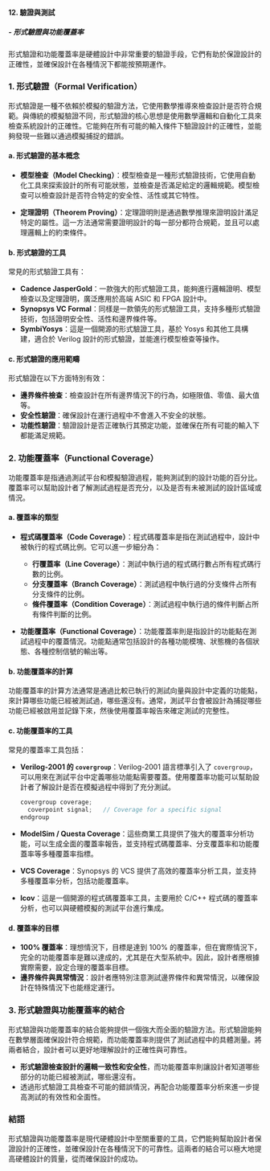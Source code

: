 #### 12. **驗證與測試**
##### - **形式驗證與功能覆蓋率**

形式驗證和功能覆蓋率是硬體設計中非常重要的驗證手段，它們有助於保證設計的正確性，並確保設計在各種情況下都能按預期運作。

### 1. **形式驗證（Formal Verification）**

形式驗證是一種不依賴於模擬的驗證方法，它使用數學推導來檢查設計是否符合規範。與傳統的模擬驗證不同，形式驗證的核心思想是使用數學邏輯和自動化工具來檢查系統設計的正確性。它能夠在所有可能的輸入條件下驗證設計的正確性，並能夠發現一些難以通過模擬捕捉的錯誤。

#### a. **形式驗證的基本概念**

- **模型檢查（Model Checking）**：模型檢查是一種形式驗證技術，它使用自動化工具來探索設計的所有可能狀態，並檢查是否滿足給定的邏輯規範。模型檢查可以檢查設計是否符合特定的安全性、活性或其它特性。

- **定理證明（Theorem Proving）**：定理證明則是通過數學推理來證明設計滿足特定的屬性。這一方法通常需要證明設計的每一部分都符合規範，並且可以處理邏輯上的約束條件。

#### b. **形式驗證的工具**

常見的形式驗證工具有：

- **Cadence JasperGold**：一款強大的形式驗證工具，能夠進行邏輯證明、模型檢查以及定理證明，廣泛應用於高端 ASIC 和 FPGA 設計中。
- **Synopsys VC Formal**：同樣是一款領先的形式驗證工具，支持多種形式驗證技術，包括證明安全性、活性和邊界條件等。
- **SymbiYosys**：這是一個開源的形式驗證工具，基於 Yosys 和其他工具構建，適合於 Verilog 設計的形式驗證，並能進行模型檢查等操作。

#### c. **形式驗證的應用範疇**

形式驗證在以下方面特別有效：

- **邊界條件檢查**：檢查設計在所有邊界情況下的行為，如極限值、零值、最大值等。
- **安全性驗證**：確保設計在運行過程中不會進入不安全的狀態。
- **功能性驗證**：驗證設計是否正確執行其預定功能，並確保在所有可能的輸入下都能滿足規範。

### 2. **功能覆蓋率（Functional Coverage）**

功能覆蓋率是指通過測試平台和模擬驗證過程，能夠測試到的設計功能的百分比。覆蓋率可以幫助設計者了解測試過程是否充分，以及是否有未被測試的設計區域或情況。

#### a. **覆蓋率的類型**

- **程式碼覆蓋率（Code Coverage）**：程式碼覆蓋率是指在測試過程中，設計中被執行的程式碼比例。它可以進一步細分為：
  - **行覆蓋率（Line Coverage）**：測試中執行過的程式碼行數占所有程式碼行數的比例。
  - **分支覆蓋率（Branch Coverage）**：測試過程中執行過的分支條件占所有分支條件的比例。
  - **條件覆蓋率（Condition Coverage）**：測試過程中執行過的條件判斷占所有條件判斷的比例。

- **功能覆蓋率（Functional Coverage）**：功能覆蓋率則是指設計的功能點在測試過程中的覆蓋情況。功能點通常包括設計的各種功能模塊、狀態機的各個狀態、各種控制信號的輸出等。

#### b. **功能覆蓋率的計算**

功能覆蓋率的計算方法通常是通過比較已執行的測試向量與設計中定義的功能點，來計算哪些功能已經被測試過，哪些還沒有。通常，測試平台會被設計為捕捉哪些功能已經被啟用並記錄下來，然後使用覆蓋率報告來確定測試的完整性。

#### c. **功能覆蓋率的工具**

常見的覆蓋率工具包括：

- **Verilog-2001 的 `covergroup`**：Verilog-2001 語言標準引入了 `covergroup`，可以用來在測試平台中定義哪些功能點需要覆蓋。使用覆蓋率功能可以幫助設計者了解設計是否在模擬過程中得到了充分測試。
  
  ```verilog
  covergroup coverage;
    coverpoint signal;   // Coverage for a specific signal
  endgroup
  ```

- **ModelSim / Questa Coverage**：這些商業工具提供了強大的覆蓋率分析功能，可以生成全面的覆蓋率報告，並支持程式碼覆蓋率、分支覆蓋率和功能覆蓋率等多種覆蓋率指標。
  
- **VCS Coverage**：Synopsys 的 VCS 提供了高效的覆蓋率分析工具，並支持多種覆蓋率分析，包括功能覆蓋率。

- **lcov**：這是一個開源的程式碼覆蓋率工具，主要用於 C/C++ 程式碼的覆蓋率分析，也可以與硬體模擬的測試平台進行集成。

#### d. **覆蓋率的目標**

- **100% 覆蓋率**：理想情況下，目標是達到 100% 的覆蓋率，但在實際情況下，完全的功能覆蓋率是難以達成的，尤其是在大型系統中。因此，設計者應根據實際需要，設定合理的覆蓋率目標。
- **邊界條件與異常情況**：設計者應特別注意測試邊界條件和異常情況，以確保設計在特殊情況下也能穩定運行。

### 3. **形式驗證與功能覆蓋率的結合**

形式驗證與功能覆蓋率的結合能夠提供一個強大而全面的驗證方法。形式驗證能夠在數學層面確保設計符合規範，而功能覆蓋率則提供了測試過程中的具體測量。將兩者結合，設計者可以更好地理解設計的正確性與可靠性。

- **形式驗證檢查設計的邏輯一致性和安全性**，而功能覆蓋率則讓設計者知道哪些部分的功能已經被測試，哪些還沒有。
- 透過形式驗證工具檢查不可能的錯誤情況，再配合功能覆蓋率分析來進一步提高測試的有效性和全面性。

### 結語

形式驗證與功能覆蓋率是現代硬體設計中至關重要的工具，它們能夠幫助設計者保證設計的正確性，並確保設計在各種情況下的可靠性。這兩者的結合可以極大地提高硬體設計的質量，從而確保設計的成功。